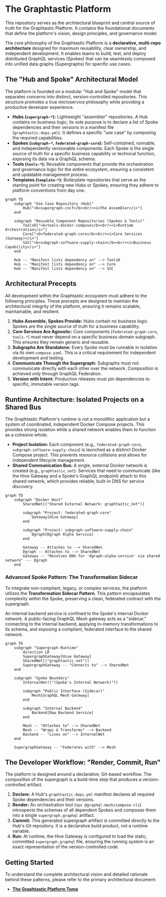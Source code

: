 # The Graphtastic Platform

This repository serves as the architectural blueprint and central source of truth for the Graphtastic Platform. It contains the foundational documents that define the platform's vision, design principles, and governance model.

The core philosophy of the Graphtastic Platform is a **declarative, multi-repo architecture** designed for maximum reusability, clear ownership, and independent development. It enables teams to build, test, and deploy distributed GraphQL services (Spokes) that can be seamlessly composed into unified data graphs (Supergraphs) for specific use cases.

## The "Hub and Spoke" Architectural Model

The platform is founded on a modular "Hub and Spoke" model that separates concerns into distinct, version-controlled repositories. This structure promotes a true microservice philosophy while providing a productive developer experience.

*   **Hubs (`supergraph-*`):** Lightweight "assembler" repositories. A Hub contains no business logic; its sole purpose is to declare a list of Spoke dependencies and their versions in a manifest file (`graphtastic.deps.yml`). It defines a specific "use case" by composing the required capabilities.
*   **Spokes (`subgraph-*`, `federated-graph-core`):** Self-contained, runnable, and independently versionable components. Each Spoke is the single source of truth for a specific business capability or technical function, exposing its data via a GraphQL schema.
*   **Tools (`tools-*`):** Reusable components that provide the orchestration and governance logic for the entire ecosystem, ensuring a consistent and updatable management process.
*   **Templates (`template-*`):** Boilerplate repositories that serve as the starting point for creating new Hubs or Spokes, ensuring they adhere to platform conventions from day one.

```mermaid
graph TD
    subgraph "Use Case Repository (Hub)"
        Hub["<b>supergraph-cncf</b><br/><i>The Assembler</i>"]
    end

    subgraph "Reusable Component Repositories (Spokes & Tools)"
        ToolsD["<b>tools-docker-compose</b><br/><i>Runtime Orchestration</i>"]
        Core["<b>federated-graph-core</b><br/><i>Core Services (Gateway)</i>"]
        SSC["<b>subgraph-software-supply-chain</b><br/><i>Business Capability</i>"]
    end

    Hub -- "Manifest lists dependency on" --> ToolsD
    Hub -- "Manifest lists dependency on" --> Core
    Hub -- "Manifest lists dependency on" --> SSC
```

## Architectural Precepts

All development within the Graphtastic ecosystem must adhere to the following principles. These precepts are designed to maintain the architectural integrity of the platform, ensuring it remains scalable, maintainable, and resilient.

1.  **Hubs Assemble, Spokes Provide:** Hubs contain no business logic. Spokes are the single source of truth for a business capability.
2.  **Core Services Are Agnostic:** Core components (`federated-graph-core`, `tools-*`) must never depend on a specific business-domain subgraph. This ensures they remain generic and reusable.
3.  **Subgraphs Are Standalone:** Every Spoke must be runnable in isolation via its own `compose.yaml`. This is a critical requirement for independent development and testing.
4.  **Communicate Through the Supergraph:** Subgraphs must not communicate directly with each other over the network. Composition is achieved *only* through GraphQL Federation.
5.  **Version with Intent:** Production releases must pin dependencies to specific, immutable version tags.

## Runtime Architecture: Isolated Projects on a Shared Bus

The Graphtastic Platform's runtime is not a monolithic application but a system of coordinated, independent Docker Compose projects. This provides strong isolation while a shared network enables them to function as a cohesive whole.

*   **Project Isolation:** Each component (e.g., `federated-graph-core`, `subgraph-software-supply-chain`) is launched as a distinct Docker Compose project. This prevents resource collisions and allows for independent lifecycle management.
*   **Shared Communication Bus:** A single, external Docker network is created (e.g., `graphtastic_net`). Services that need to communicate (like the Hive Gateway and a Spoke's GraphQL endpoint) attach to this shared network, which provides reliable, built-in DNS for service discovery.

```mermaid
graph TD
    subgraph "Docker Host"
        SharedNet[("Shared External Network: graphtastic_net")]

        subgraph "Project: federated-graph-core"
            Gateway[Hive Gateway]
        end

        subgraph "Project: subgraph-software-supply-chain"
            Dgraph[Dgraph Alpha Service]
        end

        Gateway -- Attaches to --> SharedNet
        Dgraph -- Attaches to --> SharedNet
        Gateway -- "Resolves DNS for 'dgraph-alpha-service' via shared network" --- Dgraph
    end
```

### Advanced Spoke Pattern: The Transformation Sidecar

To integrate non-compliant, legacy, or complex services, the platform utilizes the **Transformation Sidecar Pattern**. This pattern encapsulates complexity *within* the Spoke, preserving a clean, federated contract with the supergraph.

An internal backend service is confined to the Spoke's internal Docker network. A public-facing GraphQL Mesh gateway acts as a "sidecar," connecting to the internal backend, applying in-memory transformations to its schema, and exposing a compliant, federated interface to the shared network.

```mermaid
graph TD
    subgraph "Supergraph Runtime"
        direction LR
        SupergraphGateway[Hive Gateway]
        SharedNet[("graphtastic_net")]
        SupergraphGateway -- "Connects to" --> SharedNet
    end

    subgraph "Spoke Boundary"
        InternalNet(("(Spoke's Internal Network)"))

        subgraph "Public Interface (Sidecar)"
            Mesh[GraphQL Mesh Gateway]
        end

        subgraph "Internal Backend"
            Backend[Raw Backend Service]
        end

        Mesh -- "Attaches to" --> SharedNet
        Mesh -- "Wraps & Transforms" --> Backend
        Backend -- "Lives on" --> InternalNet
    end

    SupergraphGateway -- "Federates with" --> Mesh
```

## The Developer Workflow: "Render, Commit, Run"

The platform is designed around a declarative, Git-based workflow. The composition of the supergraph is a build-time step that produces a version-controlled artifact.

1.  **Declare:** A Hub's `graphtastic.deps.yml` manifest declares all required Spoke dependencies and their versions.
2.  **Render:** An orchestration tool (`npx @graphql-mesh/compose-cli`) introspects the schemas of all dependent Spokes and composes them into a single `supergraph.graphql` artifact.
3.  **Commit:** This generated supergraph artifact is committed directly to the Hub's Git repository. It is a declarative build product, not a runtime variable.
4.  **Run:** At runtime, the Hive Gateway is configured to load the static, committed `supergraph.graphql` file, ensuring the running system is an exact representation of the version-controlled code.

## Getting Started

To understand the complete architectural vision and detailed rationale behind these patterns, please refer to the primary architectural document:

*   **[The Graphtastic Platform Tome](./docs/tome--graphtastic-platform-docker-compose.md)**